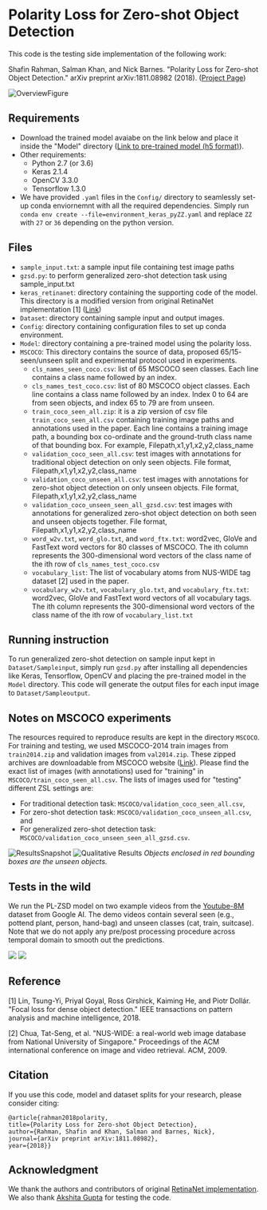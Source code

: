 # Polarity Loss for Zero-shot Object Detection

This code is the testing side implementation of the following work:

Shafin Rahman, Salman Khan, and Nick Barnes. 
"Polarity Loss for Zero-shot Object Detection." 
arXiv preprint arXiv:1811.08982 (2018). ([Project Page](https://salman-h-khan.github.io/ProjectPages/ZSD_Arxiv19.html))

![OverviewFigure](https://salman-h-khan.github.io/images/Fig2_PL-ZSD.JPG)

## Requirements

* Download the trained model avaiabe on the link below and place it inside the "Model" directory ([Link to pre-trained model (h5 format)](https://www.dropbox.com/s/97gfrngizymricd/resnet50_polar_loss.h5?dl=0)). 
* Other requirements:
    - Python 2.7 (or 3.6)
    - Keras 2.1.4
    - OpenCV 3.3.0
    - Tensorflow 1.3.0
 * We have provided `.yaml` files in the `Config/` directory to seamlessly set-up conda enviornemnt with all the required dependencies. Simply run `conda env create --file=environment_keras_pyZZ.yaml` and replace `ZZ` with `27` or `36` depending on the python version. 

## Files

* `sample_input.txt`: a sample input file containing test image paths
* `gzsd.py`: to perform generalized zero-shot detection task using sample_input.txt
* `keras_retinanet`: directory containing the supporting code of the model. This directory is a modified version from original RetinaNet implementation [1] ([Link](https://github.com/fizyr/keras-retinanet))
* `Dataset`: directory containing sample input and output images.
* `Config`: directory containing configuration files to set up conda environment. 
* `Model`: directory containing a pre-trained model using the polarity loss.
* `MSCOCO`: This directory contains the source of data, proposed 65/15- seen/unseen split and experimental protocol used in experiments.
    - `cls_names_seen_coco.csv`: list of 65 MSCOCO seen classes. Each line contains a class name followed by an index.
    - `cls_names_test_coco.csv`: list of 80 MSCOCO object classes. Each line contains a class name followed by an index. Index 0 to 64 are from seen objects, and index 65 to 79 are from unseen.
    - `train_coco_seen_all.zip`: it is a zip version of csv file `train_coco_seen_all.csv` containing training image paths and annotations used in the paper. Each line contains a training image path, a bounding box co-ordinate and the ground-truth class name of that bounding box. For example, Filepath,x1,y1,x2,y2,class_name
    - `validation_coco_seen_all.csv`: test images with annotations for traditional object detection on only seen objects. File format, Filepath,x1,y1,x2,y2,class_name
    - `validation_coco_unseen_all.csv`: test images with annotations for zero-shot object detection on only unseen objects. File format, Filepath,x1,y1,x2,y2,class_name
    - `validation_coco_unseen_seen_all_gzsd.csv`: test images with annotations for generalized zero-shot object detection on both seen and unseen objects together. File format, Filepath,x1,y1,x2,y2,class_name
    - `word_w2v.txt`, `word_glo.txt`, and `word_ftx.txt`: word2vec, GloVe and FastText word vectors for 80 classes of MSCOCO.  The ith column represents the 300-dimensional word vectors of the class name of the ith row of `cls_names_test_coco.csv`
    - `vocabulary_list`: The list of vocabulary atoms from NUS-WIDE tag dataset [2] used in the paper.
    - `vocabulary_w2v.txt`, `vocabulary_glo.txt`, and `vocabulary_ftx.txt`: word2vec, GloVe and FastText word vectors of all vocabulary tags.  The ith column represents the 300-dimensional word vectors of the class name of the ith row of `vocabulary_list.txt`

## Running instruction
To run generalized zero-shot detection on sample input kept in `Dataset/Sampleinput`, simply run `gzsd.py` after installing all dependencies like Keras, Tensorflow, OpenCV and placing the pre-trained model in the `Model` directory. This code will generate the output files for each input image to `Dataset/Sampleoutput`.

## Notes on MSCOCO experiments
The resources required to reproduce results are kept in the directory `MSCOCO`. For training and testing, we used MSCOCO-2014 train images from `train2014.zip` and validation images from `val2014.zip`. These zipped archives are downloadable from MSCOCO website ([Link](http://cocodataset.org/#download)). Please find the exact list of images (with annotations) used for "training" in `MSCOCO/train_coco_seen_all.csv`. The lists of images used for "testing" different ZSL settings are:
* For traditional detection task: `MSCOCO/validation_coco_seen_all.csv`, 
* For zero-shot detection task: `MSCOCO/validation_coco_unseen_all.csv`, and 
* For generalized zero-shot detection task: `MSCOCO/validation_coco_unseen_seen_all_gzsd.csv`.

![ResultsSnapshot](https://salman-h-khan.github.io/images/Fig3_PL-ZSD.JPG) 
![Qualitative Results](https://salman-h-khan.github.io/images/Fig5_PL-ZSD.JPG) 
*Objects enclosed in red bounding boxes are the unseen objects.*

## Tests in the wild
We run the PL-ZSD model on two example videos from the [Youtube-8M](https://research.google.com/youtube8m/) dataset from Google AI. The demo videos contain several seen (e.g., pottend plant, person, hand-bag) and unseen classes (cat, train, suitcase). Note that we do not apply any pre/post processing procedure across temporal domain to smooth out the predictions. 

[![](http://img.youtube.com/vi/Qi5HfHatVXE/0.jpg)](http://www.youtube.com/watch?v=Qi5HfHatVXE "Demo Video (Cats)")
[![](http://img.youtube.com/vi/UJFUqjEd3Rw/0.jpg)](http://www.youtube.com/watch?v=UJFUqjEd3Rw "Demo Video (Train station)")

## Reference
[1] Lin, Tsung-Yi, Priyal Goyal, Ross Girshick, Kaiming He, and Piotr Dollár. "Focal loss for dense object detection." IEEE transactions on pattern analysis and machine intelligence, 2018.

[2] Chua, Tat-Seng, et al. "NUS-WIDE: a real-world web image database from National University of Singapore." Proceedings of the ACM international conference on image and video retrieval. ACM, 2009.

## Citation
If you use this code, model and dataset splits for your research, please consider citing:
```
@article{rahman2018polarity,
title={Polarity Loss for Zero-shot Object Detection},
author={Rahman, Shafin and Khan, Salman and Barnes, Nick},
journal={arXiv preprint arXiv:1811.08982},
year={2018}}
```

## Acknowledgment
We thank the authors and contributors of original [RetinaNet implementation](https://github.com/fizyr/keras-retinanet). We also thank [Akshita Gupta](https://akshitac8.github.io) for testing the code.
